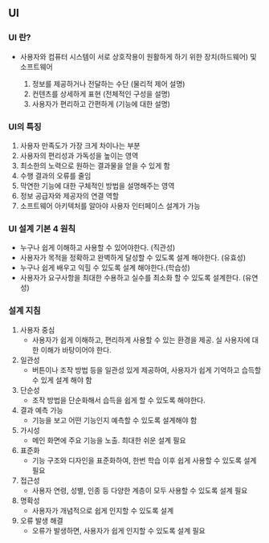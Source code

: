 ## UI

### UI 란?

- 사용자와 컴퓨터 시스템이 서로 상호작용이 원활하게 하기 위한 장치(하드웨어) 및 소프트웨어

    1. 정보를 제공하거나 전달하는 수단 (물리적 제어 설명)
    2. 컨텐츠를 상세하게 표현 (전체적인 구성을 설명)
    3. 사용자가 편리하고 간편하게 (기능에 대한 설명)
    
### UI의 특징

1. 사용자 만족도가 가장 크게 차이나는 부분
2. 사용자의 편리성과 가독성을 높이는 영역
3. 최소한의 노력으로 원하는 결과물을 얻을 수 있게 함
4. 수행 결과의 오류를 줄임
5. 막연한 기능에 대한 구체적인 방법을 설명해주는 영역
6. 정보 공급자와 제공자의 연결 역할
7. 소프트웨어 아키텍처를 알아야 사용자 인터페이스 설계가 가능

### UI 설계 기본 4 원칙

- 누구나 쉽게 이해하고 사용할 수 있어야한다. (직관성)
- 사용자가 목적을 정확하고 완벽하게 달성할 수 있도록 설계 해야한다. (유효성)
- 누구나 쉽게 배우고 익힐 수 있도록 설계 해야한다.(학습성)
- 사용자가 요구사항을 최대한 수용하고 실수를 최소화 할 수 있도록 설계한다. (유연성)

### 설계 지침

1. 사용자 중심
    - 사용자가 쉽게 이해하고, 편리하게 사용할 수 있는 환경을 제공. 실 사용자에 대한 이해가 바탕이어야 한다.
2. 일관성
    - 버튼이나 조작 방법 등을 일관성 있게 제공하여, 사용자가 쉽게 기억하고 습득할 수 있게 설계 해야 함
3. 단순성
    - 조작 방법을 단순화해서 습득을 쉽게 할 수 있도록 해야한다.
4. 결과 예측 가능
    - 기능을 보고 어떤 기능인지 예측할 수 있도록 설계해야 함
5. 가시성
    - 메인 화면에 주요 기능을 노출. 최대한 쉬운 설계 필요
6. 표준화
    - 기능 구조와 디자인을 표준화하여, 한번 학습 이후 쉽게 사용할 수 있도록 설계 필요
7. 접근성
    - 사용자 연령, 성별, 인종 등 다양한 계층이 모두 사용할 수 있도록 설계 필요
8. 명확성
    - 사용자가 개념적으로 쉽게 인지할 수 있도록 설계
9. 오류 발생 해결
    - 오류가 발생하면, 사용자가 쉽게 인지할 수 있도록 설계 필요